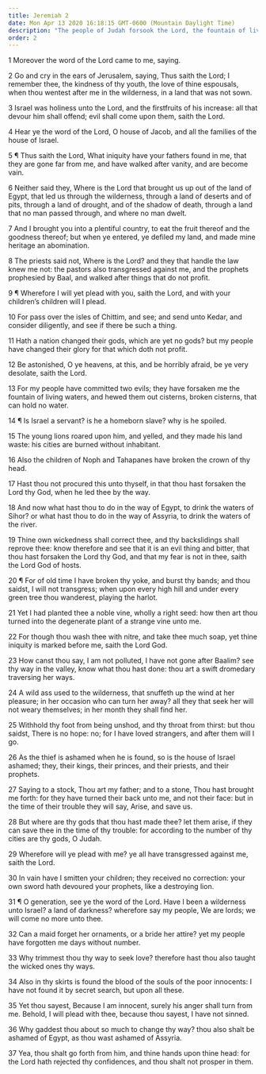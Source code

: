 ```yaml
---
title: Jeremiah 2
date: Mon Apr 13 2020 16:18:15 GMT-0600 (Mountain Daylight Time)
description: "The people of Judah forsook the Lord, the fountain of living waters—They worshipped idols and rejected the prophets."
order: 2
---
```


1 Moreover the word of the Lord came to me, saying.

2 Go and cry in the ears of Jerusalem, saying, Thus saith the Lord; I remember thee, the kindness of thy youth, the love of thine espousals, when thou wentest after me in the wilderness, in a land that was not sown.

3 Israel was holiness unto the Lord, and the firstfruits of his increase: all that devour him shall offend; evil shall come upon them, saith the Lord.

4 Hear ye the word of the Lord, O house of Jacob, and all the families of the house of Israel.

5 ¶ Thus saith the Lord, What iniquity have your fathers found in me, that they are gone far from me, and have walked after vanity, and are become vain.

6 Neither said they, Where is the Lord that brought us up out of the land of Egypt, that led us through the wilderness, through a land of deserts and of pits, through a land of drought, and of the shadow of death, through a land that no man passed through, and where no man dwelt.

7 And I brought you into a plentiful country, to eat the fruit thereof and the goodness thereof; but when ye entered, ye defiled my land, and made mine heritage an abomination.

8 The priests said not, Where is the Lord? and they that handle the law knew me not: the pastors also transgressed against me, and the prophets prophesied by Baal, and walked after things that do not profit.

9 ¶ Wherefore I will yet plead with you, saith the Lord, and with your children’s children will I plead.

10 For pass over the isles of Chittim, and see; and send unto Kedar, and consider diligently, and see if there be such a thing.

11 Hath a nation changed their gods, which are yet no gods? but my people have changed their glory for that which doth not profit.

12 Be astonished, O ye heavens, at this, and be horribly afraid, be ye very desolate, saith the Lord.

13 For my people have committed two evils; they have forsaken me the fountain of living waters, and hewed them out cisterns, broken cisterns, that can hold no water.

14 ¶ Is Israel a servant? is he a homeborn slave? why is he spoiled.

15 The young lions roared upon him, and yelled, and they made his land waste: his cities are burned without inhabitant.

16 Also the children of Noph and Tahapanes have broken the crown of thy head.

17 Hast thou not procured this unto thyself, in that thou hast forsaken the Lord thy God, when he led thee by the way.

18 And now what hast thou to do in the way of Egypt, to drink the waters of Sihor? or what hast thou to do in the way of Assyria, to drink the waters of the river.

19 Thine own wickedness shall correct thee, and thy backslidings shall reprove thee: know therefore and see that it is an evil thing and bitter, that thou hast forsaken the Lord thy God, and that my fear is not in thee, saith the Lord God of hosts.

20 ¶ For of old time I have broken thy yoke, and burst thy bands; and thou saidst, I will not transgress; when upon every high hill and under every green tree thou wanderest, playing the harlot.

21 Yet I had planted thee a noble vine, wholly a right seed: how then art thou turned into the degenerate plant of a strange vine unto me.

22 For though thou wash thee with nitre, and take thee much soap, yet thine iniquity is marked before me, saith the Lord God.

23 How canst thou say, I am not polluted, I have not gone after Baalim? see thy way in the valley, know what thou hast done: thou art a swift dromedary traversing her ways.

24 A wild ass used to the wilderness, that snuffeth up the wind at her pleasure; in her occasion who can turn her away? all they that seek her will not weary themselves; in her month they shall find her.

25 Withhold thy foot from being unshod, and thy throat from thirst: but thou saidst, There is no hope: no; for I have loved strangers, and after them will I go.

26 As the thief is ashamed when he is found, so is the house of Israel ashamed; they, their kings, their princes, and their priests, and their prophets.

27 Saying to a stock, Thou art my father; and to a stone, Thou hast brought me forth: for they have turned their back unto me, and not their face: but in the time of their trouble they will say, Arise, and save us.

28 But where are thy gods that thou hast made thee? let them arise, if they can save thee in the time of thy trouble: for according to the number of thy cities are thy gods, O Judah.

29 Wherefore will ye plead with me? ye all have transgressed against me, saith the Lord.

30 In vain have I smitten your children; they received no correction: your own sword hath devoured your prophets, like a destroying lion.

31 ¶ O generation, see ye the word of the Lord. Have I been a wilderness unto Israel? a land of darkness? wherefore say my people, We are lords; we will come no more unto thee.

32 Can a maid forget her ornaments, or a bride her attire? yet my people have forgotten me days without number.

33 Why trimmest thou thy way to seek love? therefore hast thou also taught the wicked ones thy ways.

34 Also in thy skirts is found the blood of the souls of the poor innocents: I have not found it by secret search, but upon all these.

35 Yet thou sayest, Because I am innocent, surely his anger shall turn from me. Behold, I will plead with thee, because thou sayest, I have not sinned.

36 Why gaddest thou about so much to change thy way? thou also shalt be ashamed of Egypt, as thou wast ashamed of Assyria.

37 Yea, thou shalt go forth from him, and thine hands upon thine head: for the Lord hath rejected thy confidences, and thou shalt not prosper in them.
